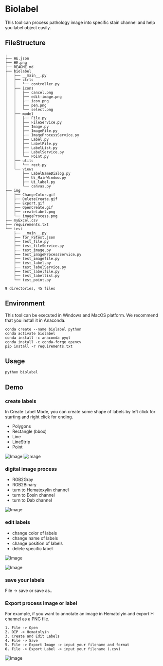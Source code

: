 # Biolabel
This tool can process pathology image into specific stain channel and help you label object easily. 
## FileStructure
```
.
├── HE.json
├── HE.png
├── README.md
├── biolabel
│   ├── __main__.py
│   ├── ctrls
│   │   └── controller.py
│   ├── icons
│   │   ├── cancel.png
│   │   ├── edit-image.png
│   │   ├── icon.png
│   │   ├── pen.png
│   │   └── select.png
│   ├── model
│   │   ├── File.py
│   │   ├── FileService.py
│   │   ├── Image.py
│   │   ├── ImageFile.py
│   │   ├── ImageProcessService.py
│   │   ├── Label.py
│   │   ├── LabelFile.py
│   │   ├── LabelList.py
│   │   ├── LabelService.py
│   │   └── Point.py
│   ├── utils
│   │   └── rect.py
│   └── views
│       ├── LabelNameDialog.py
│       ├── Ui_MainWindow.py
│       ├── Ui_label.py
│       └── canvas.py
├── img
│   ├── ChangeColor.gif
│   ├── DeleteCreate.gif
│   ├── Export.gif
│   ├── OpenCreate.gif
│   ├── createLabel.png
│   └── imageProcess.png
├── myExcel.csv
├── requirements.txt
└── test
    ├── __main__.py
    ├── for_FStest.json
    ├── test_file.py
    ├── test_fileService.py
    ├── test_image.py
    ├── test_imageProcessService.py
    ├── test_imagefile.py
    ├── test_label.py
    ├── test_labelService.py
    ├── test_labelfile.py
    ├── test_labellist.py
    └── test_point.py

9 directories, 45 files
```

## Environment
This tool can be executed in Windows and MacOS platform.
We recommend that you install it in Anaconda.
```
conda create --name biolabel python
conda activate biolabel
conda install -c anaconda pyqt
conda install -c conda-forge opencv
pip install -r requirements.txt
```

## Usage
```
python biolabel
```

## Demo
### create labels
In Create Label Mode, you can create some shape of labels by left click for starting and right click for ending.
- Polygons
- Rectangle (bbox)
- Line
- LineStrip
- Point

![Image](img/createLabel.png)
![Image](img/OpenCreate.gif)

### digital image process
- RGB2Gray
- RGB2Binary
- turn to Hematoxylin channel
- turn to Eosin channel
- turn to Dab channel

![Image](img/imageProcess.png)

### edit labels
- change color of labels
- change name of labels
- change position of labels
- delete specific label

![Image](img/ChangeColor.gif)

![Image](img/DeleteCreate.gif)
### save your labels
File -> save or save as..

### Export process image or label
For example, if you want to annotate an image in Hematolyin and export H channel as a PNG file.
```
1. File -> Open
2. DIP -> Hematolyin
3. Create and Edit Labels
4. File -> Save
5. File -> Export Image -> input your filename and format
6. File -> Export Label -> input your filename (.csv)
```
![Image](img/Export.gif)

